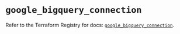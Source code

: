 # `google_bigquery_connection`

Refer to the Terraform Registry for docs: [`google_bigquery_connection`](https://registry.terraform.io/providers/hashicorp/google/5.33.0/docs/resources/bigquery_connection).
